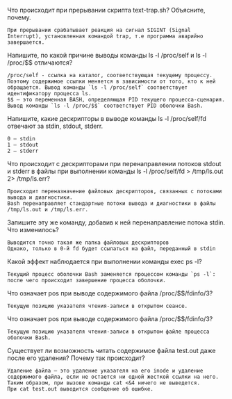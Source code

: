 Что происходит при прерывании скрипта text-trap.sh? Объясните, почему.
```
При прерывании срабатывает реакция на сигнал SIGINT (Signal Interrupt), установленная командой trap, т.е программа аварийно завершается.

```

Напишите, по какой причине выводы команды ls -l /proc/self и ls -l /proc/$$ отличаются?
```
/proc/self - ссылка на каталог, соответствующая текущему процессу. Поэтому содержимое ссылки меняется в зависимости от того, кто к ней обращается. Вывод команды `ls -l /proc/self` соответствует идентификатору процесса ls.
$$ — это переменная BASH, определяющая PID текущего процесса-сценария. Вывод команды `ls -l /proc/$$` соответствует PID оболочки Bash.

```

Напишите, какие дескрипторы в выводе команды ls -l /proc/self/fd отвечают за stdin, stdout, stderr.
```
0 — stdin
1 — stdout
2 — stderr

```
Что происходит с дескрипторами при перенаправлении потоков stdout и stderr в файлы при выполнении команды ls -l /proc/self/fd > /tmp/ls.out 2> /tmp/ls.err?
```
Происходит переназначение файловых дескрипторов, связанных с потоками вывода и диагностики.
Bash перенаправляет стандартные потоки вывода и диагностики в файлы /tmp/ls.out и /tmp/ls.err.

```
Запишите эту же команду, добавив к ней перенаправление потока stdin. Что изменилось?
```
Выводится точно такая же папка файловых дескрипторов 
Однако, только в 0-й fd будет ссылаться на файл, переданный в stdin

```
Какой эффект наблюдается при выполнении команды exec ps -l?
```
Текущий процесс оболочки Bash заменяется процессом команды `ps -l`: после чего происходит завершение процесса оболочки.

```
Что означает pos при выводе содержимого файла /proc/$$/fdinfo/3?
```
Текущую позицию указателя чтения-записи в открытом сеансе.

```
Что означает pos при выводе содержимого файла /proc/$$/fdinfo/3?
```
Текущую позицию указателя чтения-записи в открытом файле процесса оболочки Bash.

```
Существует ли возможность читать содержимое файла test.out даже после его удаления? Почему так происходит?
```
Удаление файла — это удаление указателя на его inode и удаление содержимого файла, если не остается ни одной жесткой ссылки на него.
Таким образом, при вызове команды cat <&4 ничего не выведется.
При cat test.out выводится сообщение об ошибке.

```
